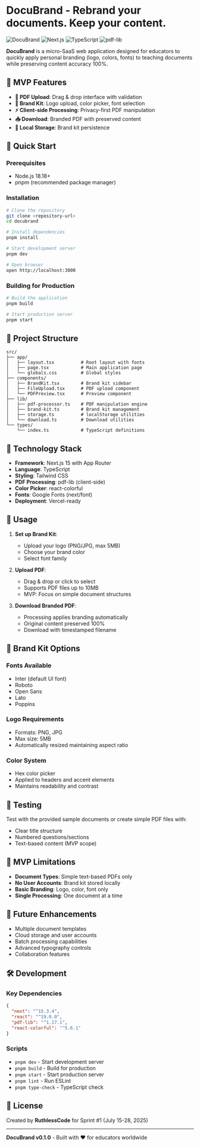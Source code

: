 # DocuBrand - Rebrand your documents. Keep your content.

![DocuBrand](https://img.shields.io/badge/DocuBrand-v0.1.0-blue)
![Next.js](https://img.shields.io/badge/Next.js-15.3.4-black)
![TypeScript](https://img.shields.io/badge/TypeScript-5.0-blue)
![pdf-lib](https://img.shields.io/badge/pdf--lib-1.17.1-red)

**DocuBrand** is a micro-SaaS web application designed for educators to quickly apply personal branding (logo, colors, fonts) to teaching documents while preserving content accuracy 100%.

## 🎯 MVP Features

- **📁 PDF Upload**: Drag & drop interface with validation
- **🎨 Brand Kit**: Logo upload, color picker, font selection  
- **⚡ Client-side Processing**: Privacy-first PDF manipulation
- **📥 Download**: Branded PDF with preserved content
- **💾 Local Storage**: Brand kit persistence

## 🚀 Quick Start

### Prerequisites

- Node.js 18.18+ 
- pnpm (recommended package manager)

### Installation

```bash
# Clone the repository
git clone <repository-url>
cd docubrand

# Install dependencies
pnpm install

# Start development server
pnpm dev

# Open browser
open http://localhost:3000
```

### Building for Production

```bash
# Build the application
pnpm build

# Start production server
pnpm start
```

## 📁 Project Structure

```
src/
├── app/
│   ├── layout.tsx          # Root layout with fonts
│   ├── page.tsx            # Main application page
│   └── globals.css         # Global styles
├── components/
│   ├── BrandKit.tsx        # Brand kit sidebar
│   ├── FileUpload.tsx      # PDF upload component
│   └── PDFPreview.tsx      # Preview component
├── lib/
│   ├── pdf-processor.ts    # PDF manipulation engine
│   ├── brand-kit.ts        # Brand kit management
│   ├── storage.ts          # localStorage utilities
│   └── download.ts         # Download utilities
└── types/
    └── index.ts            # TypeScript definitions
```

## 🔧 Technology Stack

- **Framework**: Next.js 15 with App Router
- **Language**: TypeScript
- **Styling**: Tailwind CSS
- **PDF Processing**: pdf-lib (client-side)
- **Color Picker**: react-colorful
- **Fonts**: Google Fonts (next/font)
- **Deployment**: Vercel-ready

## 📖 Usage

1. **Set up Brand Kit**:
   - Upload your logo (PNG/JPG, max 5MB)
   - Choose your brand color
   - Select font family

2. **Upload PDF**:
   - Drag & drop or click to select
   - Supports PDF files up to 10MB
   - MVP: Focus on simple document structures

3. **Download Branded PDF**:
   - Processing applies branding automatically
   - Original content preserved 100%
   - Download with timestamped filename

## 🎨 Brand Kit Options

### Fonts Available
- Inter (default UI font)
- Roboto  
- Open Sans
- Lato
- Poppins

### Logo Requirements
- Formats: PNG, JPG
- Max size: 5MB
- Automatically resized maintaining aspect ratio

### Color System
- Hex color picker
- Applied to headers and accent elements
- Maintains readability and contrast

## 🧪 Testing

Test with the provided sample documents or create simple PDF files with:
- Clear title structure
- Numbered questions/sections
- Text-based content (MVP scope)

## 🚧 MVP Limitations

- **Document Types**: Simple text-based PDFs only
- **No User Accounts**: Brand kit stored locally
- **Basic Branding**: Logo, color, font only
- **Single Processing**: One document at a time

## 🔮 Future Enhancements

- Multiple document templates
- Cloud storage and user accounts  
- Batch processing capabilities
- Advanced typography controls
- Collaboration features

## 🛠 Development

### Key Dependencies

```json
{
  "next": "^15.3.4",
  "react": "^19.0.0", 
  "pdf-lib": "^1.17.1",
  "react-colorful": "^5.6.1"
}
```

### Scripts

- `pnpm dev` - Start development server
- `pnpm build` - Build for production
- `pnpm start` - Start production server  
- `pnpm lint` - Run ESLint
- `pnpm type-check` - TypeScript check

## 📄 License

Created by **RuthlessCode** for Sprint #1 (July 15-28, 2025)

---

**DocuBrand v0.1.0** - Built with ❤️ for educators worldwide